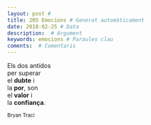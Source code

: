 ```yaml
---
layout: post #
title: 205 Emocions # Generat automàticament
date: 2018-02-25 # Data
description:  # Argument
keywords: emocions # Paraules clau
coments:  # Comentaris
---
```


Els dos antídos <br />
per superar <br />
el **dubte** i <br />
la **por**, son <br />
el **valor** i <br />
la **confiança**. <br />

<small>Bryan Traci</small>
